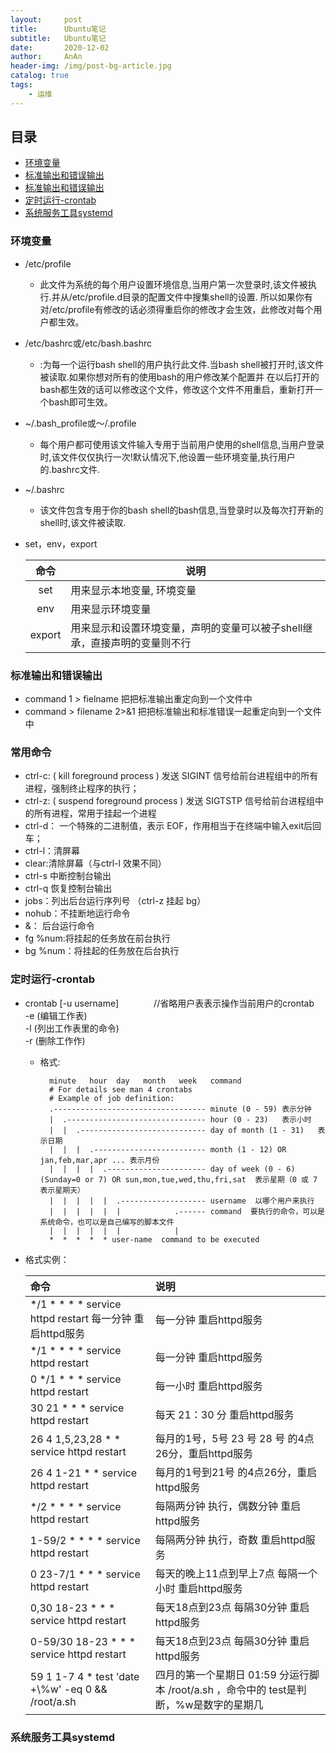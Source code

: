 ```yaml
---
layout:     post
title:      Ubuntu笔记
subtitle:   Ubuntu笔记
date:       2020-12-02
author:     AnAn
header-img: /img/post-bg-article.jpg
catalog: true
tags:
    - 运维
---
```


## 目录
- [环境变量](#环境变量)
- [标准输出和错误输出](#标准输出和错误输出)
- [标准输出和错误输出](#常用命令)
- [定时运行-crontab](#定时运行-crontab)
- [系统服务工具systemd](#系统服务工具systemd)

<a name="环境变量"></a>
### 环境变量
- /etc/profile
  - 此文件为系统的每个用户设置环境信息,当用户第一次登录时,该文件被执行.并从/etc/profile.d目录的配置文件中搜集shell的设置.
  所以如果你有对/etc/profile有修改的话必须得重启你的修改才会生效，此修改对每个用户都生效。
- /etc/bashrc或/etc/bash.bashrc
  - :为每一个运行bash shell的用户执行此文件.当bash shell被打开时,该文件被读取.如果你想对所有的使用bash的用户修改某个配置并
  在以后打开的bash都生效的话可以修改这个文件，修改这个文件不用重启，重新打开一个bash即可生效。
- ~/.bash_profile或～/.profile
  - 每个用户都可使用该文件输入专用于当前用户使用的shell信息,当用户登录时,该文件仅仅执行一次!默认情况下,他设置一些环境变量,执行用户的.bashrc文件.
- ~/.bashrc
  - 该文件包含专用于你的bash shell的bash信息,当登录时以及每次打开新的shell时,该文件被读取.
- set，env，export

    |命令|说明|
    |:---:|---|
    |set|用来显示本地变量, 环境变量|
    |env|用来显示环境变量|
    |export|用来显示和设置环境变量，声明的变量可以被子shell继承，直接声明的变量则不行|



<a name="标准输出和错误输出"></a>
### 标准输出和错误输出
- command 1 > fielname 把把标准输出重定向到一个文件中
- command > filename 2>&1 把把标准输出和标准错误一起重定向到一个文件中

<a name="常用命令"></a>
### 常用命令
- ctrl-c: ( kill foreground process ) 发送 SIGINT 信号给前台进程组中的所有进程，强制终止程序的执行；
- ctrl-z: ( suspend foreground process ) 发送 SIGTSTP 信号给前台进程组中的所有进程，常用于挂起一个进程
- ctrl-d： 一个特殊的二进制值，表示 EOF，作用相当于在终端中输入exit后回车；
- ctrl-l：清屏幕
- clear:清除屏幕（与ctrl-l 效果不同）
- ctrl-s   中断控制台输出
- ctrl-q   恢复控制台输出
- jobs：列出后台运行序列号 （ctrl-z 挂起 bg）
- nohub：不挂断地运行命令
- &： 后台运行命令
- fg %num:将挂起的任务放在前台执行
- bg %num：将挂起的任务放在后台执行

<a name="定时运行-crontab"></a>
### 定时运行-crontab
- crontab \[-u username]　　　　//省略用户表表示操作当前用户的crontab  
    -e      (编辑工作表)  
    -l      (列出工作表里的命令)  
    -r      (删除工作作)
  - 格式:

          minute   hour  day   month   week   command  
          # For details see man 4 crontabs  
          # Example of job definition:  
          .---------------------------------- minute (0 - 59) 表示分钟  
          |  .------------------------------- hour (0 - 23)   表示小时  
          |  |  .---------------------------- day of month (1 - 31)   表示日期  
          |  |  |  .------------------------- month (1 - 12) OR jan,feb,mar,apr ... 表示月份  
          |  |  |  |  .---------------------- day of week (0 - 6) (Sunday=0 or 7) OR sun,mon,tue,wed,thu,fri,sat  表示星期（0 或 7 表示星期天）  
          |  |  |  |  |  .------------------- username  以哪个用户来执行  
          |  |  |  |  |  |            .------ command  要执行的命令，可以是系统命令，也可以是自己编写的脚本文件  
          |  |  |  |  |  |            |  
          *  *  *  *  * user-name  command to be executed

- 格式实例：

    |命令|说明|
    |:---|:---|
    | */1 * * * * service httpd restart 每一分钟 重启httpd服务 |  每一分钟 重启httpd服务   |
    |*/1 * * * * service httpd restart|每一分钟 重启httpd服务|
    |0 */1 * * * service httpd restart|每一小时 重启httpd服务|
    |30 21 * * * service httpd restart|每天 21：30 分 重启httpd服务|
    |26 4 1,5,23,28 * * service httpd restart|每月的1号，5号 23 号 28 号 的4点26分，重启httpd服务|
    |26 4 1-21 * * service httpd restart|每月的1号到21号 的4点26分，重启httpd服务|
    |*/2 * * * * service httpd restart|每隔两分钟 执行，偶数分钟 重启httpd服务|
    |1-59/2 * * * * service httpd restart|每隔两分钟 执行，奇数 重启httpd服务|
    |0 23-7/1 * * * service httpd restart|每天的晚上11点到早上7点 每隔一个小时 重启httpd服务|
    |0,30 18-23 * * * service httpd restart|每天18点到23点 每隔30分钟 重启httpd服务|
    |0-59/30 18-23 * * * service httpd restart|每天18点到23点 每隔30分钟 重启httpd服务|
    |59 1 1-7 4 * test 'date +\\%w' -eq 0 && /root/a.sh|四月的第一个星期日 01:59 分运行脚本 /root/a.sh ，命令中的 test是判断，%w是数字的星期几|

<a name="系统服务工具systemd"></a>
### 系统服务工具systemd
